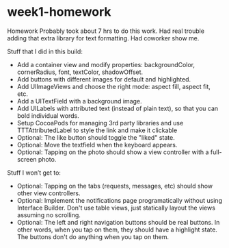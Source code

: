week1-homework
==============
Homework
Probably took about 7 hrs to do this work.
Had real trouble adding that extra library for text formatting.  Had coworker show me.

Stuff that I did in this build:
- Add a container view and modify properties: backgroundColor, cornerRadius, font, textColor, shadowOffset.
- Add buttons with different images for default and highlighted.
- Add UIImageViews and choose the right mode: aspect fill, aspect fit, etc.
- Add a UITextField with a background image.
- Add UILabels with attributed text (instead of plain text), so that you can bold individual words.
- Setup CocoaPods for managing 3rd party libraries and use TTTAttributedLabel to style the link and make it clickable
- Optional: The like button should toggle the "liked" state.
- Optional: Move the textfield when the keyboard appears.
- Optional: Tapping on the photo should show a view controller with a full-screen photo.

Stuff I won’t get to:
- Optional: Tapping on the tabs (requests, messages, etc) should show other view controllers.
- Optional: Implement the notifications page programatically without using Interface Builder. Don't use table views, just statically layout the views assuming no scrolling.
- Optional: The left and right navigation buttons should be real buttons. In other words, when you tap on them, they should have a highlight state. The buttons don't do anything when you tap on them.
